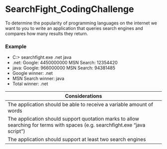 # SearchFight_CodingChallenge

To determine the popularity of programming languages on the internet we want to you to write an application that queries search engines and compares how many results they return.

### Example
* C:\> searchfight.exe .net java
* .net: Google: 4450000000 MSN Search: 12354420
* java: Google: 966000000 MSN Search: 94381485
* Google winner: .net
* MSN Search winner: java
* Total winner: .net

| Considerations |
| ------ |
| The application should be able to receive a variable amount of words |
| The application should support quotation marks to allow searching for terms with spaces (e.g. searchfight.exe “java script”) |
| The application should support at least two search engines |
